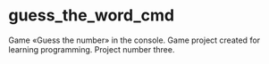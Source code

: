 # guess_the_word_cmd
Game «Guess the number» in the console.
Game project created for learning programming.
Project number three.
